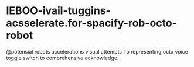 # IEBOO-ivail-tuggins-acsselerate.for-spacify-rob-octo-robot
@potensial robots accelerations visual attempts To representing octo voice toggle switch to comprehensive acknowledge.
